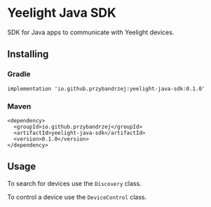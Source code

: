 # Yeelight Java SDK
SDK for Java apps to communicate with Yeelight devices.

## Installing
### Gradle
  `implementation 'io.github.przybandrzej:yeelight-java-sdk:0.1.0'`
### Maven
  ```
  <dependency>
    <groupId>io.github.przybandrzej</groupId>
    <artifactId>yeelight-java-sdk</artifactId>
    <version>0.1.0</version>
</dependency>
```
  
## Usage
To search for devices use the `Discovery` class.  

To control a device use the `DeviceControl` class.
